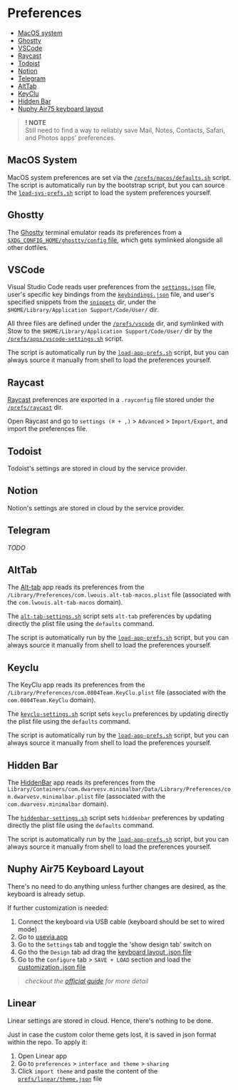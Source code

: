 # Preferences

- [MacOS system](#macos-system)
- [Ghostty](#ghostty)
- [VSCode](#vscode)
- [Raycast](#raycast)
- [Todoist](#todoist)
- [Notion](#notion)
- [Telegram](#telegram)
- [AltTab](#alttab)
- [KeyClu](#keyclu)
- [Hidden Bar](#hidden-bar)
- [Nuphy Air75 keyboard layout](#nuphy-air75-keyboard-layout)

> **! NOTE**\
> Still need to find a way to reliably save Mail, Notes, Contacts, Safari, and Photos apps' preferences.

## MacOS System

MacOS system preferences are set via the [`/prefs/macos/defaults.sh`](/prefs/macos/defaults.sh) script. The script is automatically run by the bootstrap script, but you can source the [`load-sys-prefs.sh`](/scripts/load_sys_prefs.sh) script to load the system preferences yourself.

## Ghostty

The [Ghostty](https://ghostty.org/) terminal emulator reads its preferences from a [`$XDG_CONFIG_HOME/ghostty/config` file](/system/.config/ghostty/config), which gets symlinked alongside all other dotfiles.

## VSCode

Visual Studio Code reads user preferences from the [`settings.json`](/prefs/vscode/settings.json) file, user's specific key bindings from the [`keybindings.json`](/prefs/vscode/keybindings.json) file, and user's specified snippets from the [`snippets`](/prefs/vscode/snippets/) dir, under the `$HOME/Library/Application Support/Code/User/` dir.

All three files are defined under the [`/prefs/vscode`](/prefs/vscode/) dir, and symlinked with Stow to the `$HOME/Library/Application Support/Code/User/` dir by the [`/prefs/apps/vscode-settings.sh`](/prefs/apps/vscode-settings.sh) script.

The script is automatically run by the [`load-app-prefs.sh`](/scripts/load_app_prefs.sh) script, but you can always source it manually from shell to load the preferences yourself.

## Raycast

[Raycast](https://www.raycast.com/) preferences are exported in a `.rayconfig` file stored under the [`/prefs/raycast`](/prefs/raycast/) dir.

Open Raycast and go to `settings (⌘ + ,)` > `Advanced` > `Import/Export`, and import the preferences file.

## Todoist

Todoist's settings are stored in cloud by the service provider.

## Notion

Notion's settings are stored in cloud by the service provider.

## Telegram

_TODO_

## AltTab

The [Alt-tab](https://alt-tab-macos.netlify.app/) app reads its preferences from the `/Library/Preferences/com.lwouis.alt-tab-macos.plist` file (associated with the `com.lwouis.alt-tab-macos` domain).

The [`alt-tab-settings.sh`](/prefs/apps/alt-tab-settings.sh) script sets `alt-tab` preferences by updating directly the plist file using the `defaults` command.

The script is automatically run by the [`load-app-prefs.sh`](/scripts/load_app_prefs.sh) script, but you can always source it manually from shell to load the preferences yourself.

## Keyclu

The KeyClu app reads its preferences from the  `/Library/Preferences/com.0804Team.KeyClu.plist` file (associated with the `com.0804Team.KeyClu` domain).

The [`keyclu-settings.sh`](/prefs/apps/keyclu-settings.sh) script sets `keyclu` preferences by updating directly the plist file using the `defaults` command.

The script is automatically run by the [`load-app-prefs.sh`](/scripts/load_app_prefs.sh) script, but you can always source it manually from shell to load the preferences yourself.

## Hidden Bar

The [HiddenBar](https://github.com/dwarvesv/hidden) app reads its preferences from the  `Library/Containers/com.dwarvesv.minimalbar/Data/Library/Preferences/com.dwarvesv.minimalbar.plist` file (associated with the `com.dwarvesv.minimalbar` domain).

The [`hiddenbar-settings.sh`](/prefs/apps/hiddenbar-settings.sh) script sets `hiddenbar` preferences by updating directly the plist file using the `defaults` command.

The script is automatically run by the [`load-app-prefs.sh`](/scripts/load_app_prefs.sh) script, but you can always source it manually from shell to load the preferences yourself.

## Nuphy Air75 Keyboard Layout

There's no need to do anything unless further changes are desired, as the keyboard is already setup.

If further customization is needed:

1. Connect the keyboard via USB cable (keyboard should be set to wired mode)
2. Go to [usevia.app](https://usevia.app/)
3. Go to the `Settings` tab and toggle the 'show design tab' switch on
4. Go tho the `Design` tab ad drag the [keyboard layout .json file](/prefs/kbd/nuphy-air75-v2.json)
5. Go to the `Configure` tab > `SAVE + LOAD` section and load the [customization .json file](/prefs/kbd/mappings-and-macros.json)

> _checkout the [official guide](https://nuphy.com/pages/via-usage-guide-for-nuphy-keyboards) for more detail_

## Linear

Linear settings are stored in cloud. Hence, there's nothing to be done.

Just in case the custom color theme gets lost, it is saved in json format within the repo. To apply it:

1. Open Linear app
2. Go to `preferences` > `interface and theme` > `sharing`
3. Click `import theme` and paste the content of the [`prefs/linear/theme.json`](../prefs/linear/theme.json) file
